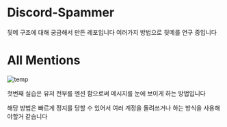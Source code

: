 # Discord-Spammer

뒷메 구조에 대해 궁금해서 만든 레포입니다 여러가지 방법으로 뒷메를 연구 중입니다

# All Mentions 

![temp](https://user-images.githubusercontent.com/87233267/136576741-5a8ebc8a-b3a6-43ec-b4e7-dbff63b3d81b.PNG)

첫번째 실습은 유저 전부를 멘션 함으로써 메시지를 눈에 보이게 하는 방법입니다

해당 방법은 빠르게 정지를 당할 수 있어서 여러 계정을 돌려쓰거나 하는 방식을 사용해야할거 같습니다
